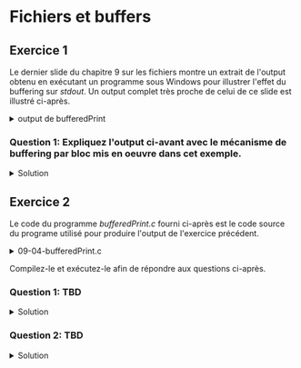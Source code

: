 # Fichiers et buffers

## Exercice 1
Le dernier slide du chapitre 9 sur les fichiers montre un extrait de l'output obtenu en exécutant un programme sous Windows pour illustrer l'effet du buffering sur _stdout_. Un output complet très proche de celui de ce slide est illustré ci-après.

<details>
<summary>output de bufferedPrint</summary>

```
WARNING: testé sous Windows 11/x86_64 avec mingw.
```

```
$ .\bufferedPrint.exe 10 0
buffer size = 10 characters
flush never
Enter the first numb
```

```
$ .\bufferedPrint.exe 10 0
buffer size = 10 characters
flush never
Enter the first numb12
er: Enter the second
```

```
$ .\bufferedPrint.exe 10 0
buffer size = 10 characters
flush never
Enter the first numb12
er: Enter the second12
 number: Enter the third numbe
```

```
$ .\bufferedPrint.exe 10 0
buffer size = 10 characters
flush never
Enter the first numb12
er: Enter the second12
 number: Enter the third numbe12
r:
Average is : 12.000000
```

</details>

### Question 1: Expliquez l'output ci-avant avec le mécanisme de buffering par bloc mis en oeuvre dans cet exemple.

<details>
<summary>Solution</summary>
<p></p>

    $ .\bufferedPrint.exe 10 0

On appelle le programme avec un buffer de 10 octets (caractères) et on désactive les appels à fflush().

    buffer size = 10 characters
    flush never
    Enter the first numb

L'affichage s'arrête après avoir afficher les **20 premiers caractères** de la chaîne d'invite _"Enter the first number: "_ qui en compte 24. En fait, le buffer de 10 caractères alloué pour stdout a été vidé chaque fois qu'il était plein jusqu'à rencontrer le premier _scanf()_ qui met le programme en attente d'input sur stdin. Le buffer de stdout contient maintenant les 4 caractères _"er: "_ pas encore affichés.
 
    Enter the first numb12
    er: Enter the second

Après que l'utilisateur ait saisi une valeur (_12_ ici), le _scanf()_ rend la main au programme qui affiche **encore 20 caractères** correspondant aux 4 caractères en attente dans le buffer suivi des 16 premmier caractères de la 2ème invite _"Enter the second number: "_ qui en compte 25. Le programme est maintenant en attente sur le second scanf() et il reste 9 caractères dans le buffer: _" number: "_.

    er: Enter the second12
     number: Enter the third numbe

Même opération que précédemment, sauf que cette fois le programme a pu afficher **30 caractères** incluant les 9 caractères encore dans le buffer et 21 des 24 caractères de la dernière invite. Après celà, il reste donc les 3 caractères "r: " dans le buffer.

    number: Enter the third numbe12
    r:
    Average is : 12.000000

Finalement, le dernier scanf() traite la 3ème entrée de l'utilisateur et le programme se termine, provoquant la fermerture de stdin et stdout et donc l'envoi du reste du buffer de ce dernier au terminal.

</details>

## Exercice 2
Le code du programme _bufferedPrint.c_ fourni ci-après est le code source du programe utilisé pour produire l'output de l'exercice précédent. 

<details>
<summary>09-04-bufferedPrint.c</summary>

~~~cpp
// taken at https://fastbitlab.com/microcontroller-embedded-c-programming-lecture-66-scanf-exercise-implementation/
// this program demonstrate the need for flushing buffer when stdout is in full buffer mode (no care for '\n')
// call it like this: bufferedPrint <nb chars in buffer for display> <when fflush should be invoked>
// fflush to be invoked
// - 0 => never
// - 1 => only after all inputs were requested
// - >1 => everytime

#include <stdio.h>
#include <stdlib.h>

int main(int argc, char *argv[]) {

    if (argc != 3) {
        printf("Usage: bufferedPrint <buffer size = nb chars> <nb flushes = 0 (never), 1 (at end) or more (always)>\n");
        return EXIT_FAILURE;
    }

    int bufsiz = atoi(argv[1]), nflush = atoi(argv[2]);
    printf("buffer size = %d characters\n", bufsiz);
    printf("flush %s\n", (nflush > 1) ? "always" : (nflush > 0) ? "at the end" : "never");

    // according to https://en.cppreference.com/w/c/io/setvbuf
    // set FULL BUFFERING mode with fixed length
    setvbuf(stdout, (char *)NULL, _IOFBF, bufsiz);

    float number1, number2, number3;
    float average;

    printf("Enter the first number: ");
    if (nflush > 1) fflush(stdout);
    scanf("%f", &number1);
    printf("Enter the second number: ");
    if (nflush > 1) fflush(stdout);
    scanf("%f", &number2);
    printf("Enter the third number: ");
    if (nflush > 0) fflush(stdout);
    scanf("%f", &number3);

    average = (number1 + number2 + number3) / 3;

    printf("\nAverage is : %f\n", average);

    return 0;
}
~~~

</details>

<p></p>

Compilez-le et exécutez-le afin de répondre aux questions ci-après.

### Question 1: TBD

<details>
<summary>Solution</summary>
<p></p>

TBD	
</details>

### Question 2: TBD

<details>
<summary>Solution</summary>

<p></p>

TBD
</details>
